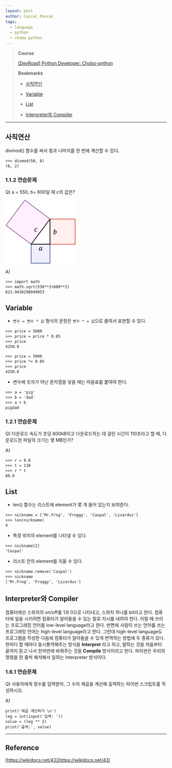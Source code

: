 ```yaml
---
layout: post
author: Cascal Pascal
tags:
  - language
  - python
  - chobo python
---
```


>**Course**
>
>[[DevRoad] Python Developer: Chobo-python](https://cascalpascal.github.io/devroad-python-developer)

>**Bookmarks**
>
>- [사칙연산](#사칙연산)
>
>- [Variable](#variable)
>
>- [List](#list)
>
>- [Interpreter와 Compiler](#interpreter와-compiler)

---


## 사칙연산

divmod() 함수를 써서 몫과 나머지를 한 번에 계산할 수 있다.

```
>>> divmod(50, 8)
(6, 2)
```

### 1.1.2 연습문제

Q) a = 550, b= 600일 때 c의 값은?

![python-1-1-2-exercise](https://github.com/cascalpascal/cascalpascal.github.io/blob/master/assets/images/favicon/Pasted%20image%2020240312230104.png?raw=true)

A)

```
>>> import math
>>> math.sqrt(550**2+600**2)
813.9410298049853
```

## Variable

- ```변수 = 변수 * 값``` 형식의 문장은 ```변수 * = 값```으로 줄여서 표현할 수 있다.
  
```
>>> price = 5000
>>> price = price * 0.85
>>> price
4250.0
```

```
>>> price = 5000
>>> price *= 0.85
>>> price
4250.0
```

- 변수에 숫자가 아닌 문자열을 넣을 때는 따옴표를 붙여야 한다.

```
>>> a = 'pig'
>>> b = 'dad'
>>> a + b
pigdad
```

### 1.2.1 연습문제

Q) 다운로드 속도가 초당 800kB이고 다운로드하는 데 걸린 시간이 110초라고 할 때, 다운로드한 파일의 크기는 몇 MB인가?

A)

```
>>> r = 0.8
>>> t = 110
>>> r * t
88.0
```

## List

- len() 함수는 리스트에 element가 몇 개 들어 있는지 보여준다.
  
```
>>> nickname = ['Mr.Frog', 'Froggy', 'Caspal', 'Lizardus']
>>> len(nickname)
4
```

- 특정 위치의 element를 나타낼 수 있다.

```
>>> nickname[2]
'Caspal'
```

- 리스트 안의 element를 지울 수 있다.

```
>>> nickname.remove('Caspal')
>>> nickname
['Mr.Frog', 'Froggy', 'Lizardus']
```

## Interpreter와 Compiler

컴퓨터에선 스위치의 on/off를 1과 0으로 나타내고, 스위치 하나를 bit라고 한다. 컴퓨터에 일을 시키려면 컴퓨터가 알아들을 수 있는 말로 지시를 내려야 한다. 이럴 때 쓰이는 프로그래밍 언어를 low-level language라고 한다. 반면에 사람이 쓰는 언어를 쓰는 프로그래밍 언어는 high-level language라고 한다. 그런데 high-level language도 프로그램을 작성한 다음에 컴퓨터가 알아들을 수 있게 번역하는 방법에 두 종류가 있다. 한마디 할 때마다 동시통역해주는 방식을 **Interpret** 라고 하고, 말하는 것을 처음부터 끝까지 듣고 나서 한꺼번에 바꿔주는 것을 **Compile** 방식이라고 한다. 파이썬은 우리의 명령을 한 줄씩 해석해서 일하는 Interpreter 방식이다.

### 1.6.1 연습문제

Q) 사용자에게 정수를 입력받아, 그 수의 제곱을 계산해 출력하는 파이썬 스크립트를 작성하시오.

A)

```
print('제곱 계산하기 \n')  
leg = int(input('입력: '))  
value = (leg ** 2)  
print('출력:', value)
```





---

## Reference

[https://wikidocs.net/43](https://wikidocs.net/43)
